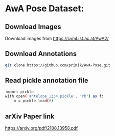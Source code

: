
AwA Pose Dataset:
============

Download Images
------------
Download images from https://cvml.ist.ac.at/AwA2/

Download Annotations
------------
```bash
git clone https://github.com/prinik/AwA-Pose.git
```
Read pickle annotation file
------------
```bash
import pickle
with open('antelope_1234.pickle', 'rb') as f:
    x = pickle.load(f)

```    
arXiv Paper link
------------
https://arxiv.org/pdf/2108.13958.pdf
